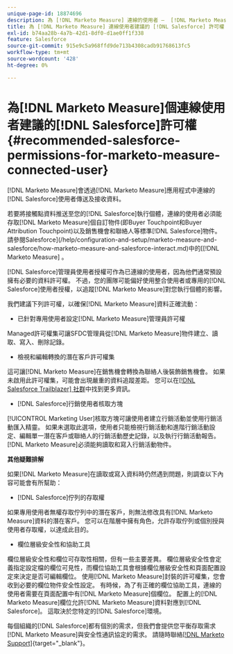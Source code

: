 ```yaml
---
unique-page-id: 18874696
description: 為 [!DNL Marketo Measure] 連線的使用者 —  [!DNL Marketo Measure]建議的 [!DNL Salesforce] 許可權
title: 為 [!DNL Marketo Measure] 連線使用者建議的 [!DNL Salesforce] 許可權
exl-id: b74aa28b-4a7b-42d1-8df0-d1ae0ff1f338
feature: Salesforce
source-git-commit: 915e9c5a968ffd9de713b4308cadb91768613fc5
workflow-type: tm+mt
source-wordcount: '428'
ht-degree: 0%

---
```


# 為[!DNL Marketo Measure]個連線使用者建議的[!DNL Salesforce]許可權 {#recommended-salesforce-permissions-for-marketo-measure-connected-user}

[!DNL Marketo Measure]會透過[!DNL Marketo Measure]應用程式中連線的[!DNL Salesforce]使用者傳送及接收資料。

若要將接觸點資料推送至您的[!DNL Salesforce]執行個體，連線的使用者必須能存取[!DNL Marketo Measure]個自訂物件(即Buyer Touchpoint和Buyer Attribution Touchpoint)以及銷售機會和聯絡人等標準[!DNL Salesforce]物件。 請參閱Salesforce](/help/configuration-and-setup/marketo-measure-and-salesforce/how-marketo-measure-and-salesforce-interact.md)中的[[!DNL Marketo Measure] 。

[!DNL Salesforce]管理員使用者授權可作為已連線的使用者，因為他們通常預設擁有必要的資料許可權。 不過，您的團隊可能偏好使用整合使用者或專用的[!DNL Salesforce]使用者授權，以追蹤[!DNL Marketo Measure]對您執行個體的影響。

我們建議下列許可權，以確保[!DNL Marketo Measure]資料正確流動：

* 已針對專用使用者設定[!DNL Marketo Measure]管理員許可權

Managed許可權集可讓SFDC管理員從[!DNL Marketo Measure]物件建立、讀取、寫入、刪除記錄。

* 檢視和編輯轉換的潛在客戶許可權集

這可讓[!DNL Marketo Measure]在銷售機會轉換為聯絡人後裝飾銷售機會。 如果未啟用此許可權集，可能會出現嚴重的資料追蹤差距。 您可以在[[!DNL Salesforce Trailblazer] 社群](https://help.salesforce.com/s/articleView?language=en_US&amp;id=leads_view_edit_converted.htm&amp;type=5)中找到更多資訊。

* [!DNL Salesforce]行銷使用者核取方塊

[!UICONTROL Marketing User]核取方塊可讓使用者建立行銷活動並使用行銷活動匯入精靈。 如果未選取此選項，使用者只能檢視行銷活動和進階行銷活動設定、編輯單一潛在客戶或聯絡人的行銷活動歷史記錄，以及執行行銷活動報告。 [!DNL Marketo Measure]必須能夠讀取和寫入行銷活動物件。

**其他疑難排解**

如果[!DNL Marketo Measure]在讀取或寫入資料時仍然遇到問題，則調查以下內容可能會有所幫助：

* [!DNL Salesforce]佇列的存取權

如果專用使用者無權存取佇列中的潛在客戶，則無法修改具有[!DNL Marketo Measure]資料的潛在客戶。 您可以在階層中擁有角色，允許存取佇列或個別授與使用者存取權，以達成此目的。

* 欄位層級安全性和協助工具

欄位層級安全性和欄位可存取性相關，但有一些主要差異。 欄位層級安全性會定義指定設定檔的欄位可見性，而欄位協助工具會根據欄位層級安全性和頁面配置設定來決定是否可編輯欄位。 使用[!DNL Marketo Measure]封裝的許可權集，您會收到必要的欄位物件安全性設定。 有時候，為了有正確的欄位協助工具，連線的使用者需要在頁面配置中有[!DNL Marketo Measure]個欄位。 配置上的[!DNL Marketo Measure]欄位允許[!DNL Marketo Measure]資料對應到[!DNL Salesforce]。 這取決於您特定的[!DNL Salesforce]環境。

每個組織的[!DNL Salesforce]都有個別的需求，但我們會提供您平衡存取需求[!DNL Marketo Measure]與安全性通訊協定的需求。 請隨時聯絡[[!DNL Marketo Support]](https://nation.marketo.com/t5/support/ct-p/Support){target="_blank"}。
